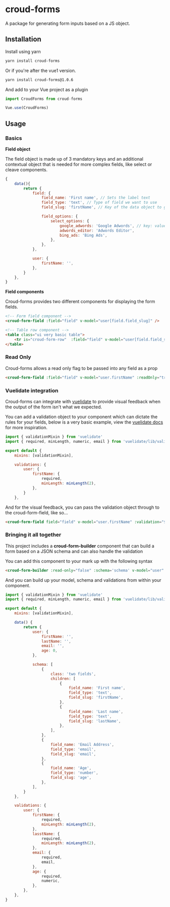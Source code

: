 # croud-forms
A package for generating form inputs based on a JS object.

## Installation
Install using yarn

```bash
yarn install croud-forms
```

Or if you're after the vue1 version.

```bash
yarn install croud-forms@1.0.6
```

And add to your Vue project as a plugin
```js
import CroudForms from croud-forms

Vue.use(CroudForms)
```

## Usage

### Basics
**Field object**

The field object is made up of 3 mandatory keys and an additional contextual object that is needed for more complex fields, like select or cleave components.
```js
{
    data(){
        return {
            field: {
                field_name: 'First name', // Sets the label text
                field_type: 'text', // Type of field we want to use
                field_slug: 'firstName', // Key of the data object to get and set

                field_options: {
                    select_options: {
                        google_adwords: 'Google Adwords', // key: value
                        adwords_editor: 'Adwords Editor',
                        bing_ads: 'Bing Ads',
                    },
                },
            },

            user: {
                firstName: '',
            },
        }
    },
}
```

**Field components**

Croud-forms provides two different components for displaying the form fields.

```html
<!-- Form field component -->
<croud-form-field :field="field" v-model="user[field.field_slug]" />

<!-- Table row component -->
<table class="ui very basic table">
    <tr is="croud-form-row"  :field="field" v-model="user[field.field_slug]"></tr>
</table>
```

### Read Only
Croud-forms allows a read only flag to be passed into any field as a prop

```html
<croud-form-field :field="field" v-model="user.firstName" :readOnly="true"/>
```

### Vuelidate integration
Croud-forms can integrate with [vuelidate](https://monterail.github.io/vuelidate/) to provide visual feedback when the output of the form isn't what we expected.

You can add a validation object to your component which can dictate the rules for your fields, below is a very basic example, view the [vuelidate docs](https://monterail.github.io/vuelidate/#examples) for more inspiration.

```js
import { validationMixin } from 'vuelidate'
import { required, minLength, numeric, email } from 'vuelidate/lib/validators'

export default {
    mixins: [validationMixin],

    validations: {
        user: {
            firstName: {
                required,
                minLength: minLength(2),
            },
        }
    },
```
And for the visual feedback, you can pass the validation object through to the croud-form-field, like so...

```html
<croud-form-field field="field" v-model="user.firstName" :validation="$v.user.firstName" />
```

### Bringing it all together
This project includes a **croud-form-builder** component that can build a form based on a JSON schema and can also handle the validation

You can add this component to your mark up with the following syntax
```html
<croud-form-builder :read-only="false" :schema='schema' v-model="user" :validations="$v.user" />
```

And you can build up your model, schema and validations from within your component.

```js
import { validationMixin } from 'vuelidate'
import { required, minLength, numeric, email } from 'vuelidate/lib/validators'

export default {
    mixins: [validationMixin],

    data() {
        return {
            user: {
                firstName: '',
                lastName: '',
                email: '',
                age: 0,
            },

            schema: [
                {
                    class: 'two fields',
                    children: [
                        {
                            field_name: 'First name',
                            field_type: 'text',
                            field_slug: 'firstName',
                        },
                        {
                            field_name: 'Last name',
                            field_type: 'text',
                            field_slug: 'lastName',
                        },
                    ],
                },
                {
                    field_name: 'Email Address',
                    field_type: 'email',
                    field_slug: 'email',
                },
                {
                    field_name: 'Age',
                    field_type: 'number',
                    field_slug: 'age',
                },
            ],
        }
    },

    validations: {
        user: {
            firstName: {
                required,
                minLength: minLength(2),
            },
            lasstName: {
                required,
                minLength: minLength(2),
            },
            email: {
                required,
                email,
            },
            age: {
                required,
                numeric,
            },
        },
    },
}

```
